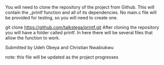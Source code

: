 You will need to clone the repository of the project from Github. This will contain the _printf function and all of its dependencies. No main.c file will be provided for testing, so you will need to create one.

git clone https://github.com/talkstega/printf.git
After cloning the repository you will have a folder called printf. In here there will be several files that allow the function to work.

Submitted by Udeh Obeya and Christian Nwabiukwu

note: this file will be updated as the project progresses
